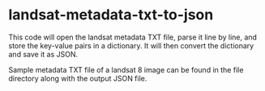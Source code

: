# landsat-metadata-txt-to-json


This code will open the landsat metadata TXT file, parse it line by line, and store the key-value pairs in a dictionary. It will then convert the dictionary and save it as JSON. 


Sample metadata TXT file of a landsat 8 image can be found in the file directory along with the output JSON file. 
